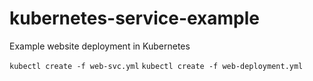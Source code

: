 # kubernetes-service-example
Example website deployment in Kubernetes

`kubectl create -f web-svc.yml`
`kubectl create -f web-deployment.yml`
